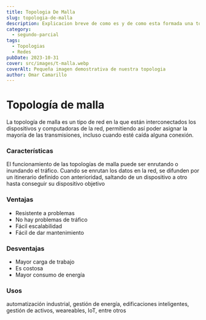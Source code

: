 ```yaml
---
title: Topologia De Malla
slug: topologia-de-malla
description: Explicacion breve de como es y de como esta formada una topologia malla de red
category:
  - segundo-parcial
tags:
  - Topologias 
  - Redes
pubDate: 2023-10-31
cover: src/images/t-malla.webp
coverAlt: Pequeña imagen demostrativa de nuestra topologia
author: Omar Camarillo
---
```

# Topología de malla
La topología de malla es un tipo de red en la que están interconectados los dispositivos y
computadoras de la red, permitiendo así poder asignar la mayoría de las transmisiones,
incluso cuando esté caída alguna conexión.

### Características
El funcionamiento de las topologías de malla puede ser enrutando o inundando el tráfico.
Cuando se enrutan los datos en la red, se difunden por un itinerario definido con
anterioridad, saltando de un dispositivo a otro hasta conseguir su dispositivo objetivo
### Ventajas
- Resistente a problemas
- No hay problemas de tráfico
- Fácil escalabilidad
- Fácil de dar mantenimiento
### Desventajas
- Mayor carga de trabajo
- Es costosa
- Mayor consumo de energía
### Usos
automatización industrial, gestión de energía, edificaciones inteligentes, gestión de activos,
weareables, IoT, entre otros
